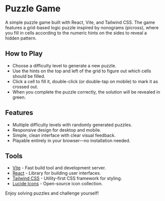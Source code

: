 # Puzzle Game

A simple puzzle game built with React, Vite, and Tailwind CSS. The game features a grid-based logic puzzle inspired by nonograms (picross), where you fill in cells according to the numeric hints on the sides to reveal a hidden pattern.

## How to Play

- Choose a difficulty level to generate a new puzzle.
- Use the hints on the top and left of the grid to figure out which cells should be filled.
- Click a cell to fill it, double-click (or double-tap on mobile) to mark it as crossed out.
- When you complete the puzzle correctly, the solution will be revealed in green.

## Features

- Multiple difficulty levels with randomly generated puzzles.
- Responsive design for desktop and mobile.
- Simple, clean interface with clear visual feedback.
- Playable entirely in your browser—no installation needed.

## Tools

- [Vite](https://vitejs.dev/) - Fast build tool and development server.
- [React](https://reactjs.org/) - Library for building user interfaces.
- [Tailwind CSS](https://tailwindcss.com/) - Utility-first CSS framework for styling.
- [Lucide Icons](https://lucide.dev/) - Open-source icon collection.

Enjoy solving puzzles and challenge yourself!
